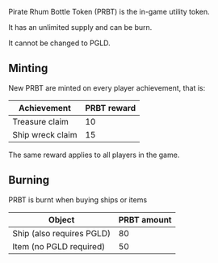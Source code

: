 Pirate Rhum Bottle Token (PRBT) is the in-game utility token.

It has an unlimited supply and can be burn.

It cannot be changed to PGLD.

## Minting

New PRBT are minted on every player achievement, that is:

| Achievement      | PRBT reward |
|------------------|-------------|
| Treasure claim   | 10          |
| Ship wreck claim | 15          |

The same reward applies to all players in the game.

## Burning

PRBT is burnt when buying ships or items

| Object                   | PRBT amount |
|--------------------------|-------------|
| Ship (also requires PGLD)| 80          |
| Item (no PGLD required)  | 50          |

